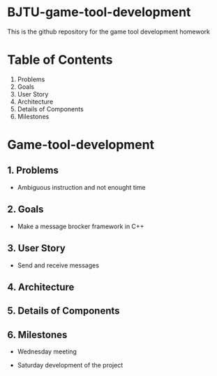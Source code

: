 # BJTU-game-tool-development
This is the github repository for the game tool development homework

# Table of Contents
1. Problems
2. Goals
3. User Story
4. Architecture
5. Details of Components
6. Milestones

# Game-tool-development

## 1. Problems

- Ambiguous instruction and not enought time

## 2. Goals

- Make a message brocker framework in C++

## 3. User Story

- Send and receive messages

## 4. Architecture

## 5. Details of Components

## 6. Milestones

- Wednesday meeting

- Saturday development of the project
